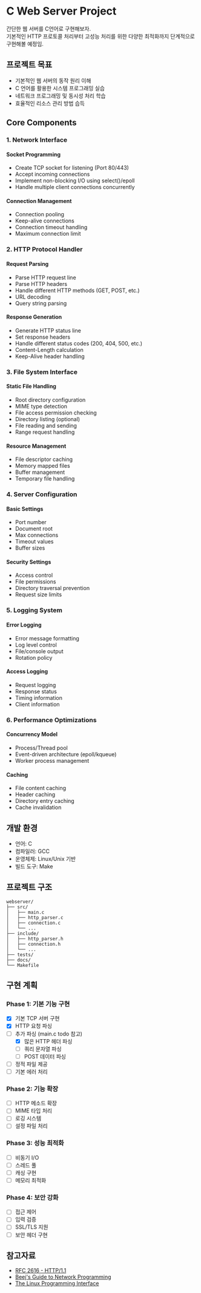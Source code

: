 # C Web Server Project

간단한 웹 서버를 C언어로 구현해보자.
</br>
기본적인 HTTP 프로토콜 처리부터 고성능 처리를 위한 다양한 최적화까지 단계적으로 구현해볼 예정임.

## 프로젝트 목표

- 기본적인 웹 서버의 동작 원리 이해
- C 언어를 활용한 시스템 프로그래밍 실습
- 네트워크 프로그래밍 및 동시성 처리 학습
- 효율적인 리소스 관리 방법 습득

## Core Components

### 1. Network Interface

#### Socket Programming

- Create TCP socket for listening (Port 80/443)
- Accept incoming connections
- Implement non-blocking I/O using select()/epoll
- Handle multiple client connections concurrently

#### Connection Management

- Connection pooling
- Keep-alive connections
- Connection timeout handling
- Maximum connection limit

### 2. HTTP Protocol Handler

#### Request Parsing

- Parse HTTP request line
- Parse HTTP headers
- Handle different HTTP methods (GET, POST, etc.)
- URL decoding
- Query string parsing

#### Response Generation

- Generate HTTP status line
- Set response headers
- Handle different status codes (200, 404, 500, etc.)
- Content-Length calculation
- Keep-Alive header handling

### 3. File System Interface

#### Static File Handling

- Root directory configuration
- MIME type detection
- File access permission checking
- Directory listing (optional)
- File reading and sending
- Range request handling

#### Resource Management

- File descriptor caching
- Memory mapped files
- Buffer management
- Temporary file handling

### 4. Server Configuration

#### Basic Settings

- Port number
- Document root
- Max connections
- Timeout values
- Buffer sizes

#### Security Settings

- Access control
- File permissions
- Directory traversal prevention
- Request size limits

### 5. Logging System

#### Error Logging

- Error message formatting
- Log level control
- File/console output
- Rotation policy

#### Access Logging

- Request logging
- Response status
- Timing information
- Client information

### 6. Performance Optimizations

#### Concurrency Model

- Process/Thread pool
- Event-driven architecture (epoll/kqueue)
- Worker process management

#### Caching

- File content caching
- Header caching
- Directory entry caching
- Cache invalidation

## 개발 환경

- 언어: C
- 컴파일러: GCC
- 운영체제: Linux/Unix 기반
- 빌드 도구: Make

## 프로젝트 구조

```
webserver/
├── src/
│   ├── main.c
│   ├── http_parser.c
│   ├── connection.c
│   └── ...
├── include/
│   ├── http_parser.h
│   ├── connection.h
│   └── ...
├── tests/
├── docs/
└── Makefile
```

<!--
## 빌드 방법

```bash
make clean
make
```

## 실행 방법

```bash
./webserver
```

## 테스트

```bash
make test
```
-->

## 구현 계획

### Phase 1: 기본 기능 구현

- [x] 기본 TCP 서버 구현
- [x] HTTP 요청 파싱
- [ ] 추가 파싱 (main.c todo 참고)
  - [x] 많은 HTTP 헤더 파싱
  - [ ] 쿼리 문자열 파싱
  - [ ] POST 데이터 파싱
- [ ] 정적 파일 제공
- [ ] 기본 에러 처리

### Phase 2: 기능 확장

- [ ] HTTP 메소드 확장
- [ ] MIME 타입 처리
- [ ] 로깅 시스템
- [ ] 설정 파일 처리

### Phase 3: 성능 최적화

- [ ] 비동기 I/O
- [ ] 스레드 풀
- [ ] 캐싱 구현
- [ ] 메모리 최적화

### Phase 4: 보안 강화

- [ ] 접근 제어
- [ ] 입력 검증
- [ ] SSL/TLS 지원
- [ ] 보안 헤더 구현

## 참고자료

- [RFC 2616 - HTTP/1.1](https://tools.ietf.org/html/rfc2616)
- [Beej's Guide to Network Programming](https://beej.us/guide/bgnet/)
- [The Linux Programming Interface](http://man7.org/tlpi/)
